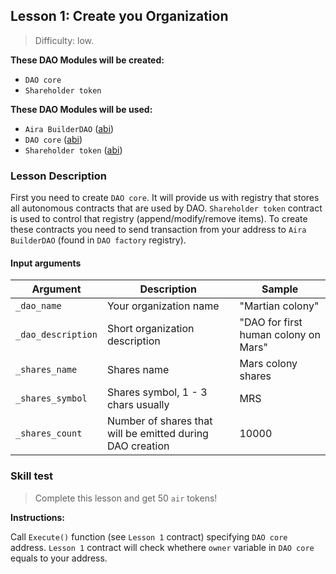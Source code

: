 ## Lesson 1: Create you Organization

> Difficulty: low.

**These DAO Modules will be created:**

- `DAO core`
- `Shareholder token`

**These DAO Modules will be used:**

- `Aira BuilderDAO` ([abi](https://raw.githubusercontent.com/airalab/core/master/abi/builder/BuilderDAO.json))
- `DAO core` ([abi](https://raw.githubusercontent.com/airalab/core/master/abi/modules/Core.json))
- `Shareholder token` ([abi](https://raw.githubusercontent.com/airalab/core/master/abi/modules/TokenEmission.json))

### Lesson Description 

First you need to create `DAO core`. It will provide us with registry that stores all autonomous contracts that are used by DAO. `Shareholder token` contract is used to control that registry (append/modify/remove items). To create these contracts you need to send transaction from your address to `Aira BuilderDAO` (found in `DAO factory` registry).

#### Input arguments 

Argument| Description | Sample
---------|----------|-------
`_dao_name` | Your organization name | "Martian colony"
`_dao_description` | Short organization description | "DAO for first human colony on Mars"
`_shares_name` | Shares name | Mars colony shares
`_shares_symbol` | Shares symbol, 1 - 3 chars usually | MRS
`_shares_count` | Number of shares that will be emitted during DAO creation | 10000

### Skill test 

> Complete this lesson and get 50 `air` tokens! 

**Instructions:**

Call `Execute()` function (see `Lesson 1` contract) specifying `DAO core` address. `Lesson 1` contract will check whethere `owner` variable in `DAO core` equals to your address.
